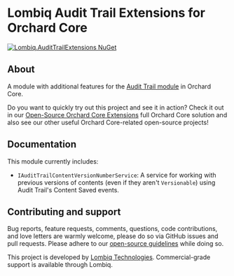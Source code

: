 # Lombiq Audit Trail Extensions for Orchard Core


[![Lombiq.AuditTrailExtensions NuGet](https://img.shields.io/nuget/v/Lombiq.AuditTrailExtensions?label=Lombiq.AuditTrailExtensions)](https://www.nuget.org/packages/Lombiq.AuditTrailExtensions/)

## About

A module with additional features for the [Audit Trail module](https://www.youtube.com/watch?v=ko0jEgQtXYc) in Orchard Core. 

Do you want to quickly try out this project and see it in action? Check it out in our [Open-Source Orchard Core Extensions](https://github.com/Lombiq/Open-Source-Orchard-Core-Extensions) full Orchard Core solution and also see our other useful Orchard Core-related open-source projects!


## Documentation

This module currently includes:

- `IAuditTrailContentVersionNumberService`: A service for working with previous versions of contents (even if they aren't `Versionable`) using Audit Trail's Content Saved events.


## Contributing and support

Bug reports, feature requests, comments, questions, code contributions, and love letters are warmly welcome, please do so via GitHub issues and pull requests. Please adhere to our [open-source guidelines](https://lombiq.com/open-source-guidelines) while doing so.

This project is developed by [Lombiq Technologies](https://lombiq.com/). Commercial-grade support is available through Lombiq.
